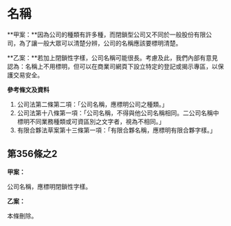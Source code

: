 # 名稱

**甲案：**因為公司的種類有許多種，而閉鎖型公司又不同於一般股份有限公司，為了讓一般大眾可以清楚分辨，公司的名稱應該要標明清楚。

**乙案：**若加上閉鎖性字樣，公司名稱可能很長。考慮及此，我們內部有意見認為：名稱上不用標明，但可以在商業司網頁下設立特定的登記或揭示專區，以保護交易安全。

**參考條文及資料**

1. 公司法第二條第二項：「公司名稱，應標明公司之種類。」
2. 公司法第十八條第一項：「公司名稱，不得與他公司名稱相同。二公司名稱中標明不同業務種類或可資區別之文字者，視為不相同。」
3. 有限合夥法草案第十三條第一項：「有限合夥名稱，應標明有限合夥字樣。」

## 第356條之2

**甲案：**

公司名稱，應標明閉鎖性字樣。

**乙案：**

本條刪除。
